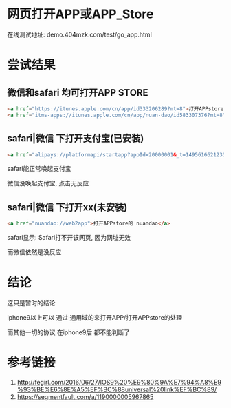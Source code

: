 # 网页打开APP或APP_Store

在线测试地址: demo.404mzk.com/test/go_app.html

# 尝试结果

## 微信和safari 均可打开APP STORE

```html
<a href="https://itunes.apple.com/cn/app/id333206289?mt=8">打开APPstore的 支付宝</a>
<a href="itms-apps://itunes.apple.com/cn/app/nuan-dao/id583307376?mt=8">打开APPstore的 暖岛</a>

```

## safari|微信 下打开支付宝(已安装)

```html
<a href="alipays://platformapi/startapp?appId=20000001&_t=1495616621235">跳转到支付宝</a>
```
safari能正常唤起支付宝

微信没唤起支付宝, 点击无反应 

## safari|微信 下打开xx(未安装)

```html
<a href="nuandao://web2app">打开APPstore的 nuandao</a>
```

safari显示: Safari打不开该网页, 因为网址无效

而微信依然是没反应 

# 结论

这只是暂时的结论

iphone9以上可以 通过 通用域的来打开APP/打开APPstore的处理

而其他一切的协议 在iphone9后 都不能判断了 

# 参考链接

1. http://fegirl.com/2016/06/27/IOS9%20%E9%80%9A%E7%94%A8%E9%93%BE%E6%8E%A5%EF%BC%88universal%20link%EF%BC%89/
2. https://segmentfault.com/a/1190000005967865